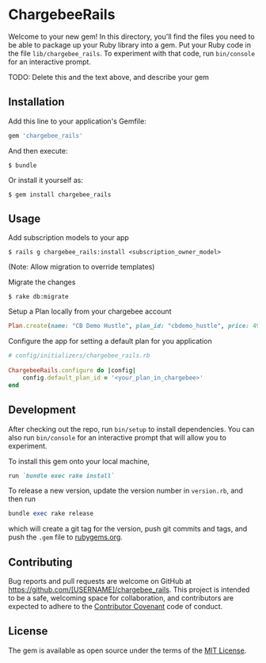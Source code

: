 # ChargebeeRails

Welcome to your new gem! In this directory, you'll find the files you need to be able to package up your Ruby library into a gem. Put your Ruby code in the file `lib/chargebee_rails`. To experiment with that code, run `bin/console` for an interactive prompt.

TODO: Delete this and the text above, and describe your gem

## Installation

Add this line to your application's Gemfile:

```ruby
gem 'chargebee_rails'
```

And then execute:

    $ bundle

Or install it yourself as:

    $ gem install chargebee_rails

## Usage

Add subscription models to your app

    $ rails g chargebee_rails:install <subscription_owner_model>

(Note: Allow migration to override templates)

Migrate the changes

    $ rake db:migrate

Setup a Plan locally from your chargebee account

```ruby
Plan.create(name: "CB Demo Hustle", plan_id: "cbdemo_hustle", price: 49, period: 1, period_unit: "month", status: "active")
```
Configure the app for setting a default plan for you application

```ruby
# config/initializers/chargebee_rails.rb
    
ChargebeeRails.configure do |config|
    config.default_plan_id = '<your_plan_in_chargebee>'
end
```
## Development

After checking out the repo, run `bin/setup` to install dependencies. You can also run `bin/console` for an interactive prompt that will allow you to experiment.

To install this gem onto your local machine, 

```ruby
run `bundle exec rake install`
```
To release a new version, update the version number in `version.rb`, and then run 
```ruby
bundle exec rake release
```
which will create a git tag for the version, push git commits and tags, and push the `.gem` file to [rubygems.org](https://rubygems.org).

## Contributing

Bug reports and pull requests are welcome on GitHub at https://github.com/[USERNAME]/chargebee_rails. This project is intended to be a safe, welcoming space for collaboration, and contributors are expected to adhere to the [Contributor Covenant](contributor-covenant.org) code of conduct.


## License

The gem is available as open source under the terms of the [MIT License](http://opensource.org/licenses/MIT).

